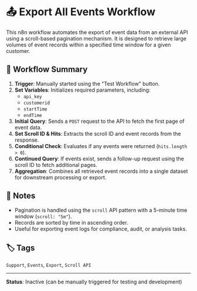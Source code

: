 # 📤 Export All Events Workflow

This n8n workflow automates the export of event data from an external API using a scroll-based pagination mechanism. It is designed to retrieve large volumes of event records within a specified time window for a given customer.

## 🔧 Workflow Summary

1. **Trigger**: Manually started using the "Test Workflow" button.
2. **Set Variables**: Initializes required parameters, including:
   - `api_key`
   - `customerid`
   - `startTime`
   - `endTime`
3. **Initial Query**: Sends a `POST` request to the API to fetch the first page of event data.
4. **Set Scroll ID & Hits**: Extracts the scroll ID and event records from the response.
5. **Conditional Check**: Evaluates if any events were returned (`hits.length > 0`).
6. **Continued Query**: If events exist, sends a follow-up request using the scroll ID to fetch additional pages.
7. **Aggregation**: Combines all retrieved event records into a single dataset for downstream processing or export.

## 📌 Notes

- Pagination is handled using the `scroll` API pattern with a 5-minute time window (`scroll: "5m"`).
- Records are sorted by time in ascending order.
- Useful for exporting event logs for compliance, audit, or analysis tasks.

## 🏷️ Tags

`Support`, `Events`, `Export`, `Scroll API`

---

**Status**: Inactive (can be manually triggered for testing and development)
